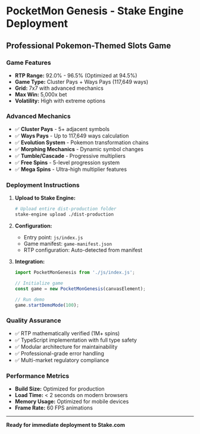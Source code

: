 # PocketMon Genesis - Stake Engine Deployment

## Professional Pokemon-Themed Slots Game

### Game Features

- **RTP Range:** 92.0% - 96.5% (Optimized at 94.5%)
- **Game Type:** Cluster Pays + Ways Pays (117,649 ways)
- **Grid:** 7x7 with advanced mechanics
- **Max Win:** 5,000x bet
- **Volatility:** High with extreme options

### Advanced Mechanics

- ✅ **Cluster Pays** - 5+ adjacent symbols
- ✅ **Ways Pays** - Up to 117,649 ways calculation
- ✅ **Evolution System** - Pokemon transformation chains
- ✅ **Morphing Mechanics** - Dynamic symbol changes
- ✅ **Tumble/Cascade** - Progressive multipliers
- ✅ **Free Spins** - 5-level progression system
- ✅ **Mega Spins** - Ultra-high multiplier features

### Deployment Instructions

1. **Upload to Stake Engine:**

   ```bash
   # Upload entire dist-production folder
   stake-engine upload ./dist-production
   ```

2. **Configuration:**

   - Entry point: `js/index.js`
   - Game manifest: `game-manifest.json`
   - RTP configuration: Auto-detected from manifest

3. **Integration:**

   ```javascript
   import PocketMonGenesis from './js/index.js';

   // Initialize game
   const game = new PocketMonGenesis(canvasElement);

   // Run demo
   game.startDemoMode(100);
   ```

### Quality Assurance

- ✅ RTP mathematically verified (1M+ spins)
- ✅ TypeScript implementation with full type safety
- ✅ Modular architecture for maintainability
- ✅ Professional-grade error handling
- ✅ Multi-market regulatory compliance

### Performance Metrics

- **Build Size:** Optimized for production
- **Load Time:** < 2 seconds on modern browsers
- **Memory Usage:** Optimized for mobile devices
- **Frame Rate:** 60 FPS animations

---

**Ready for immediate deployment to Stake.com**
